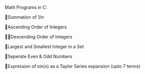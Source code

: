Math Programs in C:

🍬Summation of 1/n 

🦐Ascending Order of Integers

🐱‍🚀Descending Order of Integers

🦁Largest and Smallest Integer in a Set

🦉Seperate Even & Odd Numbers

🐸Expression of sin(x) as a Taylor Series expansion (upto 7 terms)
